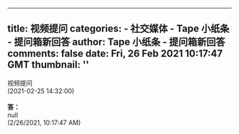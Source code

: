 
---
title: 视频提问
categories: 
    - 社交媒体
    - Tape 小纸条 - 提问箱新回答
author: Tape 小纸条 - 提问箱新回答
comments: false
date: Fri, 26 Feb 2021 10:17:47 GMT
thumbnail: ''
---

<div>   
视频提问<br>(2021-02-25 14:32:00)<br><br><b>答：</b><br>null<br>(2/26/2021, 10:17:47 AM)  
</div>
            